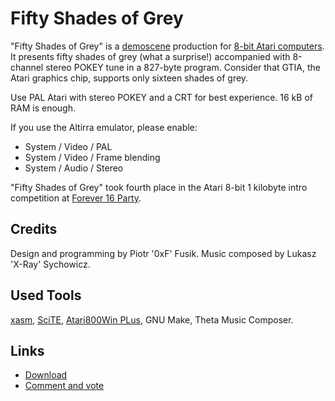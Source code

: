 Fifty Shades of Grey
====================

"Fifty Shades of Grey" is a
[demoscene](http://en.wikipedia.org/wiki/Demoscene) production for 
[8-bit Atari computers](http://en.wikipedia.org/wiki/Atari_8-bit_family).
It presents fifty shades of grey (what a surprise!)
accompanied with 8-channel stereo POKEY tune
in a 827-byte program.
Consider that GTIA, the Atari graphics chip,
supports only sixteen shades of grey.

Use PAL Atari with stereo POKEY and a CRT for best experience.
16 kB of RAM is enough.

If you use the Altirra emulator, please enable:
* System / Video / PAL
* System / Video / Frame blending
* System / Audio / Stereo

"Fifty Shades of Grey" took fourth place in the Atari 8-bit 1 kilobyte intro
competition at [Forever 16 Party](http://www.forever-party.net/).

Credits
-------

Design and programming by Piotr '0xF' Fusik.
Music composed by Lukasz 'X-Ray' Sychowicz.

Used Tools
----------

[xasm](http://xasm.atari.org), [SciTE](http://scintilla.org/SciTE.html),
[Atari800Win PLus](http://www.atari.org.pl/PLus/index_us.htm), GNU Make,
Theta Music Composer.

Links
-----

* [Download](ftp://ftp.untergrund.net/users/ltk_tscc/fujiology/!PARTIES/2015/FOREVR16/A8IN1K/FOX/FSOG.ZIP)
* [Comment and vote](http://pouet.net/prod.php?which=65241)
